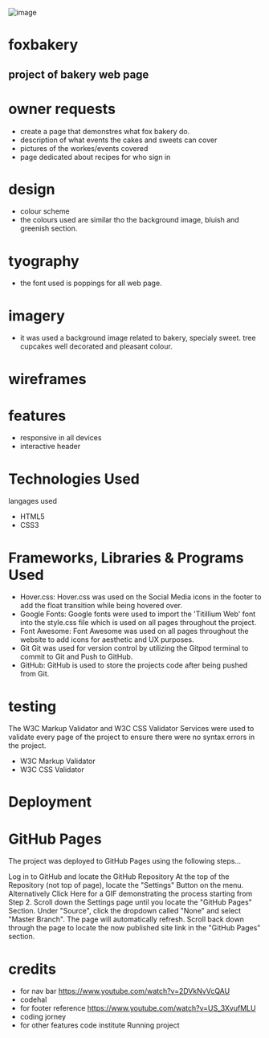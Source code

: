 ![image](https://github.com/TiagoPaludo/foxbakery/assets/80179815/4b362b73-c814-4bf8-b338-aec9819c70ea)



# foxbakery
## project of bakery web page
# owner requests
- create a page that demonstres what fox bakery do.
- description of what events the cakes and sweets can cover
- pictures of the workes/events covered
- page dedicated about recipes for who sign in

# design
- colour scheme
- the colours used are similar tho the background image, bluish and greenish section.

# tyography
- the font used is poppings for all web page.

# imagery
- it was used a background image related to bakery, specialy sweet. tree cupcakes well decorated and pleasant colour.

# wireframes


# features
- responsive in all devices
- interactive header

# Technologies Used

langages used
- HTML5
- CSS3

# Frameworks, Libraries & Programs Used

- Hover.css:
Hover.css was used on the Social Media icons in the footer to add the float transition while being hovered over.
- Google Fonts:
Google fonts were used to import the 'Titillium Web' font into the style.css file which is used on all pages throughout the project.
- Font Awesome:
Font Awesome was used on all pages throughout the website to add icons for aesthetic and UX purposes.
- Git
Git was used for version control by utilizing the Gitpod terminal to commit to Git and Push to GitHub.
- GitHub:
GitHub is used to store the projects code after being pushed from Git.


# testing

The W3C Markup Validator and W3C CSS Validator Services were used to validate every page of the project to ensure there were no syntax errors in the project.

- W3C Markup Validator 
- W3C CSS Validator 



# Deployment
# GitHub Pages
The project was deployed to GitHub Pages using the following steps...

Log in to GitHub and locate the GitHub Repository
At the top of the Repository (not top of page), locate the "Settings" Button on the menu.
Alternatively Click Here for a GIF demonstrating the process starting from Step 2.
Scroll down the Settings page until you locate the "GitHub Pages" Section.
Under "Source", click the dropdown called "None" and select "Master Branch".
The page will automatically refresh.
Scroll back down through the page to locate the now published site link in the "GitHub Pages" section.

# credits
- for nav bar https://www.youtube.com/watch?v=2DVkNvVcQAU
- codehal
- for footer reference https://www.youtube.com/watch?v=US_3XvufMLU
- coding jorney
- for other features code institute Running project

